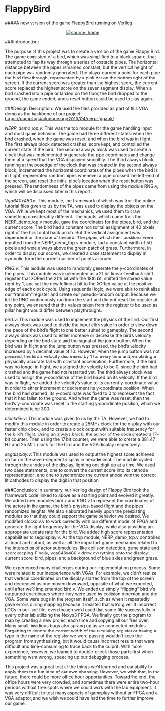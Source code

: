 # FlappyBird
####A new version of the game FlappyBird running on Verilog
<br />

<p align="center">
<a href="file.gif"><img src="file.gif" title="source: home" /></a>
</p>

###Introduction: 

The purpose of this project was to create a version of the game Flappy Bird. The game consisted of a bird, which was simplified to a black square, that attempted to flap its way through a series of obstacle pipes. The horizontal distance between the pipes remained constant, but the vertical height of each pipe was randomly generated. The player earned a point for each pipe the bird flew through, represented by a pink dot on the bottom right of the screen. If the current score was greater than the highest score, the current score replaced the highest score on the seven segment display. When a bird crashed into a pipe or landed on the floor, the bird dropped to the ground, the game ended, and a reset button could be used to play again.

###Design Description:
We used the files provided as part of this VGA demo as the backbone of our project: https://pumpingstationone.org/2013/04/nerp-fpgaok/ 

*NERP_demo_top.v*: This was the top module for the game handling input and most game behavior. The game had three different states: when the bird crashed, when the game was reset, and when the bird was in flight. The first always block detected crashes, score kept, and controlled the current state of the bird. The second always block was used to create a clock that was implemented to generate the pipe coordinates and change them at a speed that the VGA   displayed smoothly. The third always block, running at the posedge of the clock that was created in the second always block, incremented the horizontal coordinates of the pipes when the bird is in flight, regenerated random pipes whenever a pipe crossed the left-end of the screen, and reset the initial pipe’s location when the reset button was pressed. The randomness of the pipes came from using the module RNG.v, which will be discussed later in this report.
 
*Vga640x480.v*: This module, the framework of which was from the online tutorial files given to us by the TA, was used to display the objects on the VGA. While we kept most of the mechanics, we used them to draw something considerably different. The inputs, which came from the NERP_demo_top.v module, gave the coordinates for the pipes, bird, and the current score. The bird had a constant horizontal assignment of 40 pixels right of the horizontal back porch. But the vertical assignment was dependent on the state of the bird. The pipes, which their positions were inputted from the NERP_demo_top.v module, had a constant width of 50 pixels and were always above the green patch of grass. Furthermore, in order to display our scores, we created a case statement to display in symbolic form the current number of points accrued.
  
*RNG.v*: This module was used to randomly generate the y-coordinates of the pipes. This module was implemented as a 21 bit linear-feedback shift register that XORed the 21th bit with the 18th bit, shifted the stored value right by 1, and set the new leftmost bit to the XORed value at the positive edge of each clock cycle. Using sequential logic, we were able to reinitialize our “random” register and create our pseudo-random output. Because we let the RNG continuously run from the start and did not reset the register at any point, we ensured that the values taken from the register to be used as pillar height would differ between playthroughs.
 
*bird.v*: This module was used to implement the physics of the bird. Our first always block was used to divide the input clk’s value in order to slow down the pace of the bird’s flight to one better suited to gameplay. The second always block was used to either increase or decrease the bird’s velocity depending on the bird state and the signal of the jump button. When the bird was in flight and the jump button was pressed, the bird’s velocity increased by a decimal value of 10. However, when the jump button was not pressed, the bird’s velocity decreased by 1 for every time unit, emulating a physically accurate fall with constant acceleration. Furthermore, if the bird was no longer in flight, we assigned the velocity to be 0, since the bird had crashed and the game had not restarted yet. The third always block was used to assign the y-coordinate of the bird based on its velocity. If the bird was in flight, we added the velocity’s value to its current y-coordinate value in order to either increment or decrement its y-coordinate position. When the bird had crashed, its y-coordinate was fixed to 0 to represent the fact that it had fallen to the ground. And when the game was reset, then the bird’s y-coordinate was reset to the starting y-coordinate position, which we determined to be 300.
 
*clockdiv.v*: This module was given to us by the TA. However, we had to modify this module in order to create a 25MHz clock for the display with our faster chip clock, and to create a clock output with suitable frequency for the bird’s flight. Using an always block, the author of the code created a 17-bit counter. Then using the 17 bit counter, we were able to create a 381.47 Hz and 25 Mhz clock for the bird and the VGA display respectively.
 
*segdisplay.v*: This module was used to output the highest score achieved so far on the seven-segment display in hexadecimal. The module cycled through the anodes of the display, lighting one digit up at a time. We used two case statements, one to convert the current score into its cathode representation, and one to synchronize the current anode with the correct lit cathodes to display the digit in that position. 

###Conclusion:
In summary, our Verilog design of Flappy Bird took the framework code linked to above as a starting point and evolved it greatly. We added new modules bird.v and RNG.v to represent the coordinates of the actors in the game, the bird’s physics-based flight and the pipes’ randomized heights. We also elaborated heavily upon the preexisting modules so that they could support the game behavior we desired. We modified clockdiv.v to work correctly with our different model of FPGA and generate the right frequency for the VGA display, while also providing an appropriate update rate for the bird. We added high score representation capabilities to segdisplay.v. As the top module, NERP_demo_top.v controlled all input and output, as well as all the important game mechanics related to the interaction of actor submodules, like collision detection, game state and scorekeeping. Finally, vga640x480.v drew everything onto the display: current score, bird, pipes, and a background of blue skies and green grass.

We experienced many challenges during our implementation process. Some were related to our inexperience with VGAs. For example, we didn’t realize that vertical coordinates on the display started from the top of the screen and decreased as one moved downward, opposite of what we expected, until after we’d implemented bird.v. We ended up simply “flipping” bird.v’s outputted coordinates where they were used by collision detection and the VGA. Some were bugs in the program itself, such as when it repeatedly gave errors during mapping because it insisted that we’d given it incorrect LOCs in our .ucf file, even though we’d used that same file successfully in every other lab utilizing the Nexys3 FPGA. We finally got the program to map by creating a new project each time and copying all our files over. Many small, insidious bugs also sprang up as we connected modules. Forgetting to denote the correct width of the receiving register or having a typo in the name of the register we were passing wouldn’t keep the program from synthesizing, but it would cause incorrect results that were difficult and time-consuming to trace back to the culprit. With more experience, however, we learned to double-check those parts first when something went wrong, speeding up our debugging process.

This project was a great test of the things we’d learned and our ability to apply them to a fun idea of our own choosing. However, we wish that, in the future, there could be more office hour opportunities. Toward the end, the office hours were very crowded, and sometimes there were entire two-hour periods without free spots where we could work with the lab equipment. It was very difficult to test many aspects of gameplay without an FPGA and a VGA adaptor, and we wish we could have had the time to further improve our game.
